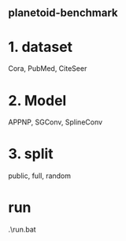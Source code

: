 ## planetoid-benchmark

# 1. dataset
Cora, PubMed, CiteSeer

# 2. Model
APPNP, SGConv, SplineConv

# 3. split
public, full, random

# run
.\run.bat
